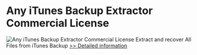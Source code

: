 # Any iTunes Backup Extractor Commercial License
![Any iTunes Backup Extractor Commercial License](https://mycommerce.akamaized.net/api/pimages/P300996013/BIG/300996013.PNG)
Extract and recover All Files from iTunes Backup
[>> Detailed information](https://secure.shareit.com/shareit/product.html?productid=300996013&affiliateid=200057808)